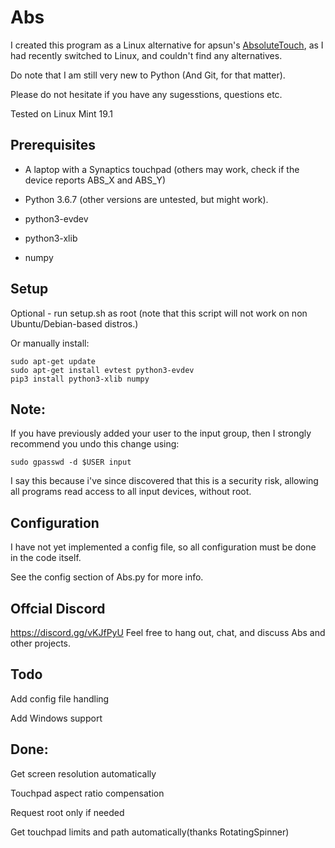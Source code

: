 # Abs

I created this program as a Linux alternative for apsun's [AbsoluteTouch](https://github.com/apsun/AbsoluteTouch), as I had recently switched to Linux, and couldn't find any alternatives.

Do note that I am still very new to Python (And Git, for that matter).

Please do not hesitate if you have any sugesstions, questions etc.

Tested on Linux Mint 19.1

## Prerequisites
* A laptop with a Synaptics touchpad (others may work, check if the device reports ABS_X and ABS_Y)

* Python 3.6.7 (other versions are untested, but might work).

* python3-evdev

* python3-xlib

* numpy

## Setup
Optional - run setup.sh as root (note that this script will not work on non Ubuntu/Debian-based distros.)

Or manually install:
```
sudo apt-get update
sudo apt-get install evtest python3-evdev
pip3 install python3-xlib numpy
```

## Note:
If you have previously added your user to the input group, then I strongly recommend you undo this change using:
```
sudo gpasswd -d $USER input
```
I say this because i've since discovered that this is a security risk, allowing all programs read access to all input devices, without root.

## Configuration
I have not yet implemented a config file, so all configuration must be done in the code itself.

See the config section of Abs.py for more info.

## Offcial Discord
https://discord.gg/vKJfPyU
Feel free to hang out, chat, and discuss Abs and other projects.

## Todo

Add config file handling

Add Windows support

## Done:

Get screen resolution automatically

Touchpad aspect ratio compensation

Request root only if needed

Get touchpad limits and path automatically(thanks RotatingSpinner)
